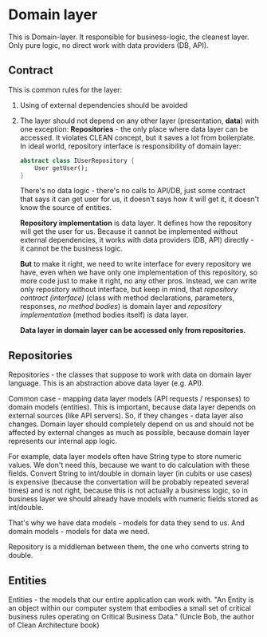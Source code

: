 # Domain layer

This is Domain-layer. It responsible for business-logic, the cleanest layer. Only pure logic, no direct work with data providers (DB, API).

## Contract

This is common rules for the layer:

1. Using of external dependencies should be avoided
2. The layer should not depend on any other layer (presentation, **data**) with one exception:
    **Repositories** - the only place where data layer can be accessed. It violates CLEAN concept, but it saves a lot from boilerplate. In ideal world, repository interface is responsibility of domain layer:

    ```dart
    abstract class IUserRepository {
        User getUser();
    } 
    ```

    There's no data logic - there's no calls to API/DB, just some contract that says it can get user for us, it doesn't says how it will get it, it doesn't know the source of entities.

    **Repository implementation** is data layer. It defines how the repository will get the user for us. Because it cannot be implemented without external dependencies, it works with data providers (DB, API) directly - it cannot be the business logic.

    **But** to make it right, we need to write interface for every repository we have, even when we have only one implementation of this repository, so more code just to make it right, no any other pros.
    Instead, we can write only repository without interface, but keep in mind, that *repository contract (interface)* (class with method declarations, parameters, responses, *no method bodies*) is domain layer and *repository implementation* (method bodies itself) is data layer.

    **Data layer in domain layer can be accessed only from repositories.**

## Repositories

Repositories - the classes that suppose to work with data on domain layer language. This is an abstraction above data layer (e.g. API).

Common case - mapping data layer models (API requests / responses) to domain models (entities).
This is important, because data layer depends on external sources (like API servers). So, if they changes - data layer also changes. Domain layer should completely depend on us and should not be affected by external changes as much as possible, because domain layer represents our internal app logic.  

For example, data layer models often have String type to store numeric values. We don't need this, because we want to do calculation with these fields. Convert String to int/double in domain layer (in cubits or use cases) is expensive (because the convertation will be probably repeated several times) and is not right, because this is not actually a business logic, so in business layer we should already have models with numeric fields stored as int/double.

That's why we have data models - models for data they send to us.
And domain models - models for data we need.  

Repository is a middleman between them, the one who converts string to double.

## Entities

Entities - the models that our entire application can work with.
"An Entity is an object within our computer system that embodies a small set of critical business rules operating on Critical Business Data." (Uncle Bob, the author of Clean Architecture book)
